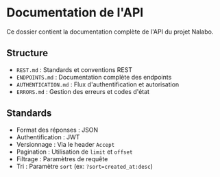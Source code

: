 # Documentation de l'API

Ce dossier contient la documentation complète de l'API du projet Nalabo.

## Structure

- `REST.md` : Standards et conventions REST
- `ENDPOINTS.md` : Documentation complète des endpoints
- `AUTHENTICATION.md` : Flux d'authentification et autorisation
- `ERRORS.md` : Gestion des erreurs et codes d'état

## Standards

- Format des réponses : JSON
- Authentification : JWT
- Versionnage : Via le header `Accept`
- Pagination : Utilisation de `limit` et `offset`
- Filtrage : Paramètres de requête
- Tri : Paramètre `sort` (ex: `?sort=created_at:desc`)
